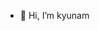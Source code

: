 - 👋 Hi, I’m kyunam

<!---
Kyunam-Kim/Kyunam-Kim is a ✨ special ✨ repository because its `README.md` (this file) appears on your GitHub profile.
You can click the Preview link to take a look at your changes.
--->
